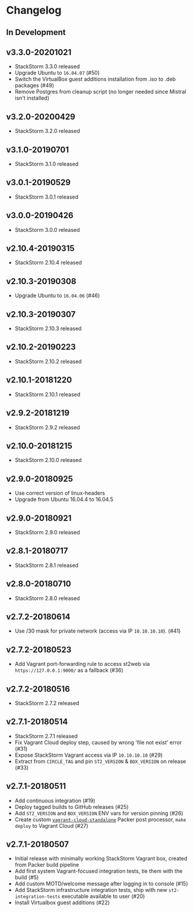 # Changelog

## In Development

## v3.3.0-20201021
* StackStorm 3.3.0 released
* Upgrade Ubuntu to `16.04.07` (#50)
* Switch the VirtualBox guest additions installation from .iso to .deb packages (#49)
* Remove Postgres from cleanup script (no longer needed since Mistral isn't installed)

## v3.2.0-20200429
* StackStorm 3.2.0 released

## v3.1.0-20190701
* StackStorm 3.1.0 released

## v3.0.1-20190529
* StackStorm 3.0.1 released

## v3.0.0-20190426
* StackStorm 3.0.0 released

## v2.10.4-20190315
* StackStorm 2.10.4 released

## v2.10.3-20190308
* Upgrade Ubuntu to `16.04.06` (#46)

## v2.10.3-20190307
* StackStorm 2.10.3 released

## v2.10.2-20190223
* StackStorm 2.10.2 released

## v2.10.1-20181220
* StackStorm 2.10.1 released

## v2.9.2-20181219
* StackStorm 2.9.2 released

## v2.10.0-20181215
* StackStorm 2.10.0 released

## v2.9.0-20180925
* Use correct version of linux-headers
* Upgrade from Ubuntu 16.04.4 to 16.04.5

## v2.9.0-20180921
* StackStorm 2.9.0 released

## v2.8.1-20180717
* StackStorm 2.8.1 released

## v2.8.0-20180710
* StackStorm 2.8.0 released

## v2.7.2-20180614
* Use /30 mask for private network (access via IP `10.10.10.10`). (#41)

## v2.7.2-20180523
* Add Vagrant port-forwarding rule to access st2web via `https://127.0.0.1:9000/` as a fallback (#36)

## v2.7.2-20180516
* StackStorm 2.7.2 released

## v2.7.1-20180514
* StackStorm 2.7.1 released
* Fix Vagrant Cloud deploy step, caused by wrong 'file not exist' error (#31)
* Expose StackStorm Vagrant access via IP `10.10.10.10` (#29)
* Extract from `CIRCLE_TAG` and pin `ST2_VERSION` & `BOX_VERSION` on release (#33)

## v2.7.1-20180511
* Add continuous integration (#19)
* Deploy tagged builds to GitHub releases (#25)
* Add `ST2_VERSION` and `BOX_VERSION` ENV vars for version pinning (#26)
* Create custom [`vagrant-cloud-standalone`](https://github.com/armab/packer-post-processor-vagrant-cloud-standalone) Packer post processor, `make deploy` to Vagrant Cloud (#27)

## v2.7.1-20180507
* Initial release with minimally working StackStorm Vagrant box, created from Packer build pipeline
* Add first system Vagrant-focused integration tests, tie them with the build (#5)
* Add custom MOTD/welcome message after logging in to console (#15)
* Add StackStorm infrastructure integration tests, ship with new `st2-integration-tests` executable available to user (#20)
* Install Virtualbox guest additions (#22)
